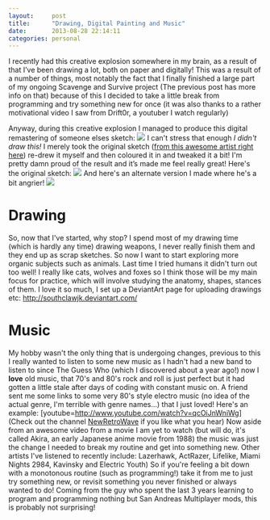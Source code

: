 ```yaml
---
layout:     post
title:      "Drawing, Digital Painting and Music"
date:       2013-08-28 22:14:11
categories: personal
---
```

I recently had this creative explosion somewhere in my brain, as a result of that I’ve been drawing a lot, both on paper and digitally! This was a result of a number of things, most notably the fact that I finally finished a large part of my ongoing Scavenge and Survive project (The previous post has more info on that) because of this I decided to take a little break from programming and try something new for once (it was also thanks to a rather motivational video I saw from Drift0r, a youtuber I watch regularly)
<!--more-->

Anyway, during this creative explosion I managed to produce this digital remastering of someone elses sketch: ![](http://fc01.deviantart.net/fs71/f/2013/240/9/a/wolfox__transparent_png_version__by_southclawjk-d6k3iah.png) I can't stress that enough _I didn't draw this!_ I merely took the original sketch ([from this awesome artist right here](http://vaporotem.deviantart.com/art/Wolf-2967207)) re-drew it myself and then coloured it in and tweaked it a bit! I'm pretty damn proud of the result and it’s made me feel really great! Here's the original sketch: ![](http://fc07.deviantart.net/images/i/2003/37/d/6/Wolf_.jpg) And here's an alternate version I made where he's a bit angrier! ![](http://fc09.deviantart.net/fs70/f/2013/238/2/a/wolfox_is_angry__by_southclawjk-d6ju5ka.png)

# Drawing

So, now that I've started, why stop? I spend most of my drawing time (which is hardly any time) drawing weapons, I never really finish them and they end up as scrap sketches. So now I want to start exploring more organic subjects such as animals. Last time I tried humans it didn't turn out too well! I really like cats, wolves and foxes so I think those will be my main focus for practice, which will involve studying the anatomy, shapes, stances of them. I love it so much, I set up a DeviantArt page for uploading drawings etc: <http://southclawjk.deviantart.com/>

# Music

My hobby wasn't the only thing that is undergoing changes, previous to this I really wanted to listen to some new music as I hadn't had a new band to listen to since The Guess Who (which I discovered about a year ago!) now I **love** old music, that 70's and 80's rock and roll is just perfect but it had gotten a little stale after days of coding with constant music on. A friend sent me some links to some very 80's style electro music (no idea of the actual genre, I'm terrible with genre names...) that I just loved! Here's an example: [youtube=http://www.youtube.com/watch?v=qcOiJnWniWg] (Check out the channel [NewRetroWave](http://www.youtube.com/user/NewRetroWave) if you like what you hear) Now aside from an awesome video from a movie I am yet to watch (but will do, it's called Akira, an early Japanese anime movie from 1988) the music was just the change I needed to break my routine and get into something new. Other artists I've listened to recently include: Lazerhawk, ActRazer, Lifelike, Miami Nights 2984, Kavinsky and Electric Youth) So if you're feeling a bit down with a monotonous routine (such as programming!) take it from me to just try something new, or revisit something you never finished or always wanted to do! Coming from the guy who spent the last 3 years learning to program and programming nothing but San Andreas Multiplayer mods, this is probably not surprising!
